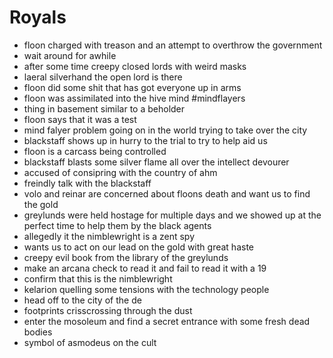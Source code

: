 # Royals

- floon charged with treason and an attempt to overthrow the government
- wait around for awhile
- after some time creepy closed lords with weird masks
- laeral silverhand the open lord is there
- floon did some shit that has got everyone up in arms
- floon was assimilated into the hive mind #mindflayers
- thing in basement similar to a beholder
- floon says that it was a test
- mind falyer problem going on in the world trying to take over the city
- blackstaff shows up in hurry to the trial to try to help aid us
- floon is a carcass being controlled
- blackstaff blasts some silver flame all over the intellect devourer
- accused of consipring with the country of ahm
- freindly talk with the blackstaff
- volo and reinar are concerned about floons death and want us to find the gold
- greylunds were held hostage for multiple days and we showed up at the perfect time to help them by the black agents
- allegedly it the nimblewright is a zent spy
- wants us to act on our lead on the gold with great haste
- creepy evil book from the library of the greylunds
- make an arcana check to read it and fail to read it with a 19
- confirm that this is the nimblewright
- kelarion quelling some tensions with the technology people
- head off to the city of the de
- footprints crisscrossing through the dust
- enter the mosoleum and find a secret entrance with some fresh dead bodies
- symbol of asmodeus on the cult
